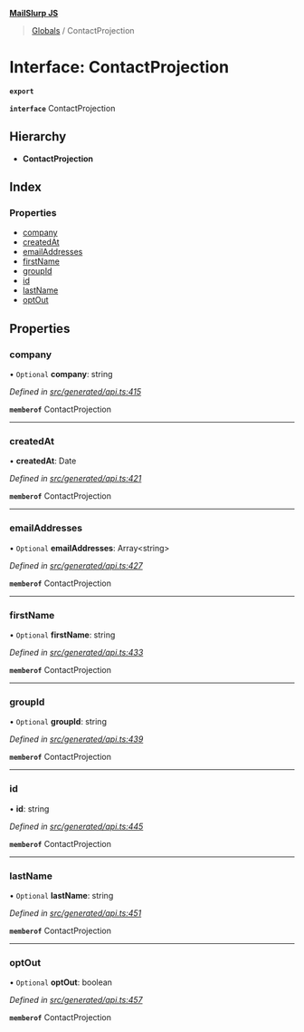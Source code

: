 **[MailSlurp JS](../README.md)**

> [Globals](../README.md) / ContactProjection

# Interface: ContactProjection

**`export`** 

**`interface`** ContactProjection

## Hierarchy

* **ContactProjection**

## Index

### Properties

* [company](contactprojection.md#company)
* [createdAt](contactprojection.md#createdat)
* [emailAddresses](contactprojection.md#emailaddresses)
* [firstName](contactprojection.md#firstname)
* [groupId](contactprojection.md#groupid)
* [id](contactprojection.md#id)
* [lastName](contactprojection.md#lastname)
* [optOut](contactprojection.md#optout)

## Properties

### company

• `Optional` **company**: string

*Defined in [src/generated/api.ts:415](https://github.com/mailslurp/mailslurp-client/blob/65d1444/src/generated/api.ts#L415)*

**`memberof`** ContactProjection

___

### createdAt

•  **createdAt**: Date

*Defined in [src/generated/api.ts:421](https://github.com/mailslurp/mailslurp-client/blob/65d1444/src/generated/api.ts#L421)*

**`memberof`** ContactProjection

___

### emailAddresses

• `Optional` **emailAddresses**: Array\<string>

*Defined in [src/generated/api.ts:427](https://github.com/mailslurp/mailslurp-client/blob/65d1444/src/generated/api.ts#L427)*

**`memberof`** ContactProjection

___

### firstName

• `Optional` **firstName**: string

*Defined in [src/generated/api.ts:433](https://github.com/mailslurp/mailslurp-client/blob/65d1444/src/generated/api.ts#L433)*

**`memberof`** ContactProjection

___

### groupId

• `Optional` **groupId**: string

*Defined in [src/generated/api.ts:439](https://github.com/mailslurp/mailslurp-client/blob/65d1444/src/generated/api.ts#L439)*

**`memberof`** ContactProjection

___

### id

•  **id**: string

*Defined in [src/generated/api.ts:445](https://github.com/mailslurp/mailslurp-client/blob/65d1444/src/generated/api.ts#L445)*

**`memberof`** ContactProjection

___

### lastName

• `Optional` **lastName**: string

*Defined in [src/generated/api.ts:451](https://github.com/mailslurp/mailslurp-client/blob/65d1444/src/generated/api.ts#L451)*

**`memberof`** ContactProjection

___

### optOut

• `Optional` **optOut**: boolean

*Defined in [src/generated/api.ts:457](https://github.com/mailslurp/mailslurp-client/blob/65d1444/src/generated/api.ts#L457)*

**`memberof`** ContactProjection
